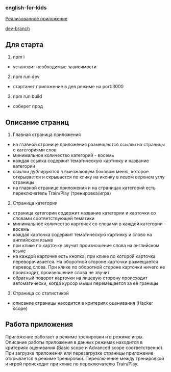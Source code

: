 ### english-for-kids

[Реализованное приложение](https://web-mralderson.github.io/english-for-kids/)

[dev-branch](https://github.com/web-mrAlderson/english-for-kids/tree/dev)


## Для старта 
1. npm i   
- установит необходимые зависимости 
2. npm run dev
- стартанет приложение в дев режиме на port:3000
3. npm run build
- соберет прод
## Описание страниц

1. Главная страница приложения
* на главной странице приложения размещаются ссылки на страницы с категориями слов
* минимальное количество категорий - восемь
* каждая ссылка содержит тематическую картинку и название категории
* ссылки дублируются в выезжающем боковом меню, которое открывается и скрывается по клику на иконку в левом верхнем углу страницы
* на главной странице приложения и на страницах категорий есть переключатель Train/Play (тренировка/игра)



2. Страница категории 
* страница категории содержит название категории и карточки со словами соответствующей тематики 
* минимальное количество карточек со словами в каждой категории - восемь   
* каждая карточка содержит тематическую картинку и слово на английском языке  
* при клике по карточке звучит произношение слова на английском языке  
* на каждой карточке есть кнопка, при клике по которой карточка переворачивается. На оборотной стороне карточки размещается перевод слова. При клике по оборотной стороне карточки ничего не происходит, произношение слова не звучит.
* обратный поворот карточки на лицевую сторону происходит автоматически, когда курсор мыши перемещается за её границы

3. Страница со статистикой 
* описание страницы находится в критериях оценивания (Hacker scope)

## Работа приложения

Приложение работает в режиме тренировки и в режиме игры.  
Описание работы приложения в данных режимах находится в критериях оценивания (Basic scope и Advanced scope соответственно).
При загрузке приложения или перезагрузке страницы приложение открывается в режиме тренировки.
Переключение между тренировкой и игрой происходит при клике по переключателю Train/Play. 